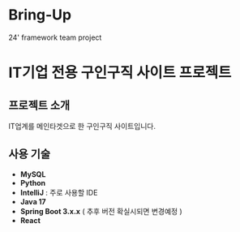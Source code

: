 # Bring-Up
24' framework team project
# IT기업 전용 구인구직 사이트 프로젝트

## 프로젝트 소개
IT업계를 메인타겟으로 한 구인구직 사이트입니다.
## 사용 기술
- **MySQL**
- **Python**
- **IntelliJ** : 주로 사용할 IDE
- **Java 17**
- **Spring Boot 3.x.x** ( 추후 버전 확실시되면 변경예정 )
- **React**
